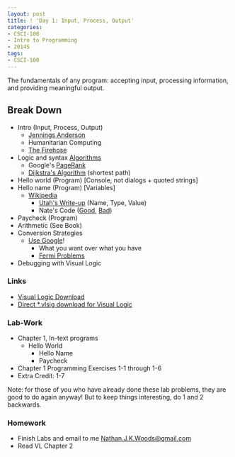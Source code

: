 ```yaml
---
layout: post
title: ! 'Day 1: Input, Process, Output'
categories:
- CSCI-100
- Intro to Programming
- 2014S
tags:
- CSCI-100
---
```

The fundamentals of any program: accepting input, processing information, and providing meaningful output.

<!--more-->

## Break Down

* Intro (Input, Process, Output)
  * [Jennings Anderson](http://www.linkedin.com/in/jenningsanderson)
  * Humanitarian Computing
  * [The Firehose](https://dev.twitter.com/docs/api/1.1/get/statuses/firehose)
* Logic and syntax [Algorithms](http://en.wikipedia.org/wiki/List_of_algorithms)
  * Google's [PageRank](http://en.wikipedia.org/wiki/PageRank)
  * [Dijkstra's Algorithm](http://en.wikipedia.org/wiki/Dijkstra%27s_algorithm) (shortest path)
* Hello world (Program) [Console, not dialogs + quoted strings]
* Hello name (Program) [Variables]
  * [Wikipedia](http://en.wikipedia.org/wiki/Variable_(computer_science))
	* [Utah's Write-up](http://www.cs.utah.edu/~germain/PPS/Topics/variables.html) (Name, Type, Value)
	* Nate's Code ([Good](services.js), [Bad](js.js))
* Paycheck (Program)
* Arithmetic (See Book)
* Conversion Strategies
  * [Use Google](https://www.google.com/search?q=unit+converter)!
	* What you want over what you have
	* [Fermi Problems](http://en.wikipedia.org/wiki/Fermi_problem)
* Debugging with Visual Logic


### Links

* [Visual Logic Download](http://visuallogic.org/download/)
* [Direct \*.vlsig download for Visual Logic](http://visuallogic.org/course/downloadvlsig.html)


### Lab-Work

* Chapter 1, In-text programs
  * Hello World
	* Hello Name
	* Paycheck
* Chapter 1 Programming Exercises 1-1 through 1-6
* Extra Credit: 1-7

Note: for those of you who have already done these lab problems, they are good to do again anyway! But to keep things interesting, do 1 and 2 backwards.


### Homework

* Finish Labs and email to me [Nathan.J.K.Woods@gmail.com](mailto:Nathan.J.K.Woods@gmail.com)
* Read VL Chapter 2
